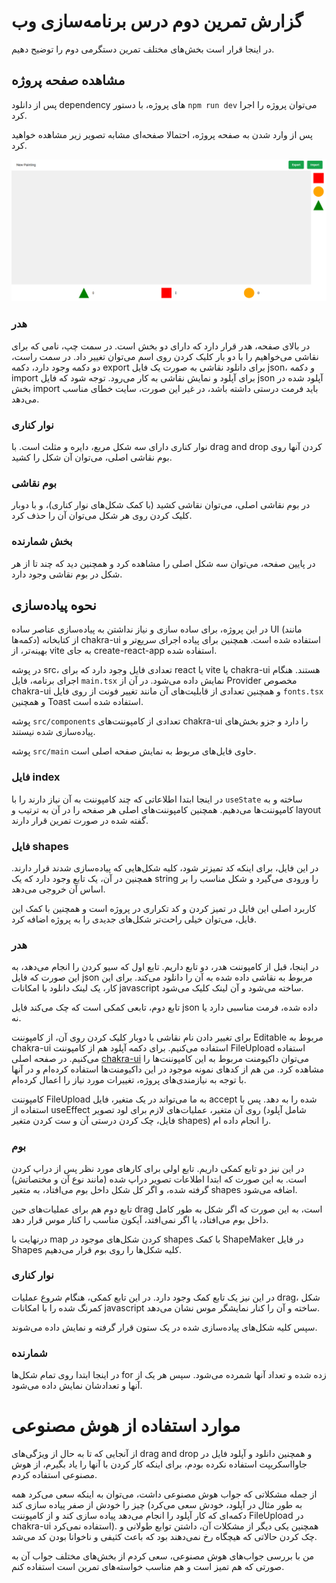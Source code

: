 # گزارش تمرین دوم درس برنامه‌سازی وب

در اینجا قرار است بخش‌های مختلف تمرین دستگرمی دوم را توضیح دهیم.

## مشاهده صفحه پروژه

پس از دانلود 
dependency
های پروژه، با دستور 
`npm run dev`
می‌توان پروژه را اجرا کرد.

پس از وارد شدن به صفحه پروژه، احتمالا صفحه‌ای مشابه تصویر زیر مشاهده خواهید کرد.

![Main Page](./images%20for%20README/page.png)

### هدر

در بالای صفحه، هدر قرار دارد که دارای دو بخش است. در سمت چپ، نامی که برای نقاشی می‌خواهیم را با دو بار کلیک کردن روی اسم می‌توان تغییر داد. در سمت راست، دو دکمه وجود دارد، دکمه
export
برای دانلود نقاشی به صورت یک فایل 
json،
و دکمه 
import
برای آپلود و نمایش نقاشی به کار می‌رود. توجه شود که فایل 
json
آپلود شده در بخش 
import
باید فرمت درستی داشته باشد، در غیر‌ این صورت، سایت خطای مناسب می‌دهد.

### نوار کناری

نوار کناری دارای سه شکل مربع، دایره و مثلث است. با 
drag and drop
کردن آنها روی بوم نقاشی اصلی، می‌توان آن شکل را کشید.

### بوم نقاشی

در بوم نقاشی اصلی، می‌توان نقاشی کشید (با کمک شکل‌های نوار کناری)، و با دوبار کلیک کردن روی هر شکل می‌توان آن را حذف کرد.

### بخش شمارنده

در پایین صفحه، می‌توان سه شکل اصلی را مشاهده کرد و همچنین دید که چند تا از هر شکل در بوم نقاشی وجود دارد.

## نحوه پیاده‌سازی

در این پروژه، برای ساده سازی و نیاز نداشتن به پیاده‌سازی عناصر ساده 
UI
(مانند دکمه‌ها)
از کتابخانه 
chakra-ui
استفاده شده است. همچنین برای پیاده اجرای سریع‌تر و بهینه‌تر، از 
vite
به جای
create-react-app
استفاده شده.

در پوشه
src،
تعدادی فایل وجود دارد که برای 
react
یا
vite
یا 
chakra-ui
هستند. هنگام اجرای برنامه، فایل
`main.tsx`
نمایش داده می‌شود. در آن از 
Provider
مخصوص 
chakra-ui
و همچنین تعدادی از قابلیت‌های آن مانند تغییر فونت از روی فایل
`fonts.tsx`
و همچنین 
Toast
استفاده شده است.

پوشه
`src/components`
تعدادی از کامپوننت‌های 
chakra-ui
را دارد و جزو بخش‌های پیاده‌سازی شده نیستند.

پوشه 
`src/main`
حاوی فایل‌های مربوط به نمایش صفحه اصلی است.

### فایل index

در اینجا ابتدا اطلاعاتی که چند کامپوننت به آن نیاز دارند را با 
`useState`
ساخته و به کامپوننت‌ها می‌دهیم. همچنین کامپوننت‌های اصلی هر صفحه را در آن به ترتیب و 
layout
گفته شده در صورت تمرین قرار دارند. 

### فایل shapes

در این فایل، برای اینکه کد تمیزتر شود، کلیه شکل‌هایی که پیاده‌سازی شدند قرار دارند. همچنین در آن، یک تابع وجود دارد که یک 
string
را ورودی می‌گیرد و شکل مناسب را بر اساس آن خروجی می‌دهد.

کاربرد اصلی این فایل در تمیز کردن و کد تکراری در پروژه است و همچنین با کمک این فایل، می‌توان خیلی راحت‌تر شکل‌های جدیدی را به پروژه اضافه کرد.

### هدر

در اینجا، قبل از کامپوننت هدر، دو تابع داریم. تابع اول که سیو کردن را انجام می‌دهد، به این صورت که فایل
json
مربوط به نقاشی داده شده به آن را دانلود می‌کند. برای این کار، یک لینک دانلود با امکانات 
javascript
ساخته می‌شود و آن لینک کلیک می‌شود.

تابع دوم، تابعی کمکی است که چک می‌کند فایل 
json
داده شده، فرمت مناسبی دارد یا نه.

برای تغییر دادن نام نقاشی با دوبار کلیک کردن روی آن، از کامپوننت 
Editable
مربوط به 
chakra-ui
استفاده می‌کنیم. برای دکمه آپلود هم از کامپوننت 
FileUpload
استفاده می‌کنیم. در صفحه اصلی 
[chakra-ui](https://www.chakra-ui.com/docs/components/concepts/overview)
می‌توان داکیومنت مربوط به این کامپوننت‌ها را مشاهده کرد. من هم از کدهای نمونه موجود در این داکیومنت‌ها استفاده کرده‌ام و در آنها با توجه به نیازمندی‌های پروژه، تغییرات مورد نیاز را اعمال کرده‌ام.

کامپوننت
FileUpload
به ما می‌تواند در یک متغیر، فایل 
accept 
شده را به دهد. پس با استفاده از 
useEffect
روی آن متغیر، عملیات‌های لازم برای لود تصویر (شامل آپلود فایل، چک کردن درستی آن و ست کردن متغیر
shapes) را انجام داده ام.

### بوم

در این نیز دو تابع کمکی داریم. تابع اولی برای کارهای مورد نظر پس از دراپ کردن است. به این صورت که ابتدا اطلاعات تصویر دراپ شده
(مانند نوع آن و مختصاتش)
گرفته شده، و اگر کل شکل داخل بوم می‌افتاد، به متغیر
shapes
اضافه می‌شود.

تابع دوم هم برای عملیات‌های حین 
drag
است، به این صورت که اگر شکل به طور کامل داخل بوم می‌افتاد، یا اگر نمی‌افتد، آیکون مناسب را کنار موس قرار دهد.

درنهایت با 
map
کردن شکل‌های موجود در 
shapes
با کمک
ShapeMaker
در فایل 
Shapes
کلیه شکل‌ها را روی بوم قرار می‌دهیم.

### نوار کناری

در این نیز یک تابع کمک وجود دارد. در این تابع کمکی، هنگام شروع عملیات 
drag،
شکل کمرنگ شده را با امکانات 
javascript
ساخته و آن را کنار نمایشگر موس نشان می‌دهد.

سپس کلیه شکل‌های پیاده‌سازی شده در یک ستون قرار گرفته و نمایش داده می‌شوند.

### شمارنده

در اینجا ابتدا روی تمام شکل‌ها 
for
زده شده و تعداد آنها شمرده می‌شود. سپس هر یک از آنها و تعدادشان نمایش داده می‌شود.


# موارد استفاده از هوش مصنوعی

از آنجایی که تا به حال از ویژگی‌های 
drag and drop
و همچنین دانلود و آپلود فایل در جاوااسکریپت استفاده نکرده بودم، برای اینکه کار کردن با آنها را یاد بگیرم، از هوش مصنوعی استفاده کردم.

از جمله مشکلاتی که جواب هوش مصنوعی داشت، می‌توان به اینکه سعی می‌کرد همه چیز را خودش از صفر پیاده سازی کند 
(به طور مثال در آپلود، خودش سعی می‌کرد دکمه‌ای که کار آپلود را انجام می‌دهد پیاده سازی کند و از کامپوننت
FileUpload
در 
chakra-ui
استفاده نمی‌کرد).
همچنین یکی دیگر از مشکلات آن، داشتن توابع طولانی و چک کردن حالاتی که هیچگاه رخ نمی‌دهند بود که باعث کثیفی و ناخوانا بودن کد می‌شد. 

من با بررسی جواب‌های هوش مصنوعی، سعی کردم از بخش‌های مختلف جواب آن به صورتی که هم تمیز است و هم مناسب خواسته‌های تمرین است استفاده کنم.